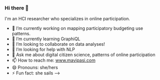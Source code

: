 ### Hi there 👋

I'm an HCI researcher who specializes in online participation.

- 🔭 I’m currently working on mapping participatory budgeting use patterns.
- 🌱 I’m currently learning GraphiQL
- 👯 I’m looking to collaborate on data analyses!
- 🤔 I’m looking for help with NLP
- 💬 Ask me about digital citizen science, patterns of online participation
- 📫 How to reach me: www.mavipasi.com
- 😄 Pronouns: she/hers
- ⚡ Fun fact: she sails 
-->
